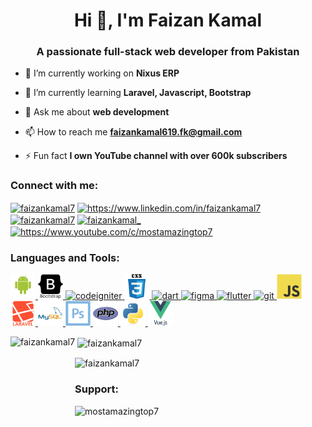 <h1 align="center">Hi 👋, I'm Faizan Kamal</h1>
<h3 align="center">A passionate full-stack web developer from Pakistan</h3>

- 🔭 I’m currently working on **Nixus ERP**

- 🌱 I’m currently learning **Laravel, Javascript, Bootstrap**

- 💬 Ask me about **web development**

- 📫 How to reach me **faizankamal619.fk@gmail.com**

- ⚡ Fun fact **I own YouTube channel with over 600k subscribers**

<h3 align="left">Connect with me:</h3>
<p align="left">
<a href="https://twitter.com/faizankamal7" target="blank"><img align="center" src="https://raw.githubusercontent.com/rahuldkjain/github-profile-readme-generator/master/src/images/icons/Social/twitter.svg" alt="faizankamal7" height="30" width="40" /></a>
<a href="https://linkedin.com/in/https://www.linkedin.com/in/faizankamal7" target="blank"><img align="center" src="https://raw.githubusercontent.com/rahuldkjain/github-profile-readme-generator/master/src/images/icons/Social/linked-in-alt.svg" alt="https://www.linkedin.com/in/faizankamal7" height="30" width="40" /></a>
<a href="https://stackoverflow.com/users/faizankamal7" target="blank"><img align="center" src="https://raw.githubusercontent.com/rahuldkjain/github-profile-readme-generator/master/src/images/icons/Social/stack-overflow.svg" alt="faizankamal7" height="30" width="40" /></a>
<a href="https://instagram.com/faizankamal_" target="blank"><img align="center" src="https://raw.githubusercontent.com/rahuldkjain/github-profile-readme-generator/master/src/images/icons/Social/instagram.svg" alt="faizankamal_" height="30" width="40" /></a>
<a href="https://www.youtube.com/c/https://www.youtube.com/c/mostamazingtop7" target="blank"><img align="center" src="https://raw.githubusercontent.com/rahuldkjain/github-profile-readme-generator/master/src/images/icons/Social/youtube.svg" alt="https://www.youtube.com/c/mostamazingtop7" height="30" width="40" /></a>
</p>

<h3 align="left">Languages and Tools:</h3>
<p align="left"> <a href="https://developer.android.com" target="_blank" rel="noreferrer"> <img src="https://raw.githubusercontent.com/devicons/devicon/master/icons/android/android-original-wordmark.svg" alt="android" width="40" height="40"/> </a> <a href="https://getbootstrap.com" target="_blank" rel="noreferrer"> <img src="https://raw.githubusercontent.com/devicons/devicon/master/icons/bootstrap/bootstrap-plain-wordmark.svg" alt="bootstrap" width="40" height="40"/> </a> <a href="https://codeigniter.com" target="_blank" rel="noreferrer"> <img src="https://cdn.worldvectorlogo.com/logos/codeigniter.svg" alt="codeigniter" width="40" height="40"/> </a> <a href="https://www.w3schools.com/css/" target="_blank" rel="noreferrer"> <img src="https://raw.githubusercontent.com/devicons/devicon/master/icons/css3/css3-original-wordmark.svg" alt="css3" width="40" height="40"/> </a> <a href="https://dart.dev" target="_blank" rel="noreferrer"> <img src="https://www.vectorlogo.zone/logos/dartlang/dartlang-icon.svg" alt="dart" width="40" height="40"/> </a> <a href="https://www.figma.com/" target="_blank" rel="noreferrer"> <img src="https://www.vectorlogo.zone/logos/figma/figma-icon.svg" alt="figma" width="40" height="40"/> </a> <a href="https://flutter.dev" target="_blank" rel="noreferrer"> <img src="https://www.vectorlogo.zone/logos/flutterio/flutterio-icon.svg" alt="flutter" width="40" height="40"/> </a> <a href="https://git-scm.com/" target="_blank" rel="noreferrer"> <img src="https://www.vectorlogo.zone/logos/git-scm/git-scm-icon.svg" alt="git" width="40" height="40"/> </a> <a href="https://developer.mozilla.org/en-US/docs/Web/JavaScript" target="_blank" rel="noreferrer"> <img src="https://raw.githubusercontent.com/devicons/devicon/master/icons/javascript/javascript-original.svg" alt="javascript" width="40" height="40"/> </a> <a href="https://laravel.com/" target="_blank" rel="noreferrer"> <img src="https://raw.githubusercontent.com/devicons/devicon/master/icons/laravel/laravel-plain-wordmark.svg" alt="laravel" width="40" height="40"/> </a> <a href="https://www.mysql.com/" target="_blank" rel="noreferrer"> <img src="https://raw.githubusercontent.com/devicons/devicon/master/icons/mysql/mysql-original-wordmark.svg" alt="mysql" width="40" height="40"/> </a> <a href="https://www.photoshop.com/en" target="_blank" rel="noreferrer"> <img src="https://raw.githubusercontent.com/devicons/devicon/master/icons/photoshop/photoshop-line.svg" alt="photoshop" width="40" height="40"/> </a> <a href="https://www.php.net" target="_blank" rel="noreferrer"> <img src="https://raw.githubusercontent.com/devicons/devicon/master/icons/php/php-original.svg" alt="php" width="40" height="40"/> </a> <a href="https://www.python.org" target="_blank" rel="noreferrer"> <img src="https://raw.githubusercontent.com/devicons/devicon/master/icons/python/python-original.svg" alt="python" width="40" height="40"/> </a> <a href="https://vuejs.org/" target="_blank" rel="noreferrer"> <img src="https://raw.githubusercontent.com/devicons/devicon/master/icons/vuejs/vuejs-original-wordmark.svg" alt="vuejs" width="40" height="40"/> </a> </p>
<p>
    <img
      align="left"
      src="https://github-readme-stats.vercel.app/api/top-langs?username=faizankamal7&show_icons=true&locale=en&layout=compact"
      alt="faizankamal7"
      height="200" 
    />
  </p>
  
  <p>
    &nbsp;<img
      align="center"
      src="https://github-readme-stats.vercel.app/api?username=faizankamal7&show_icons=true&locale=en"
      alt="faizankamal7"
      height="200"
    />
  </p>
  
  <p>
    <img
      align="center"
      src="https://github-readme-streak-stats.herokuapp.com/?user=faizankamal7&"
      alt="faizankamal7"
      height="200"
    />
  </p>
  
<h3 align="left">Support:</h3>
<p><a href="https://www.buymeacoffee.com/mostamazingtop7"> <img align="left"  src="https://cdn.buymeacoffee.com/buttons/v2/default-yellow.png" height="50" width="210" alt="mostamazingtop7" /></a></p><br><br>
